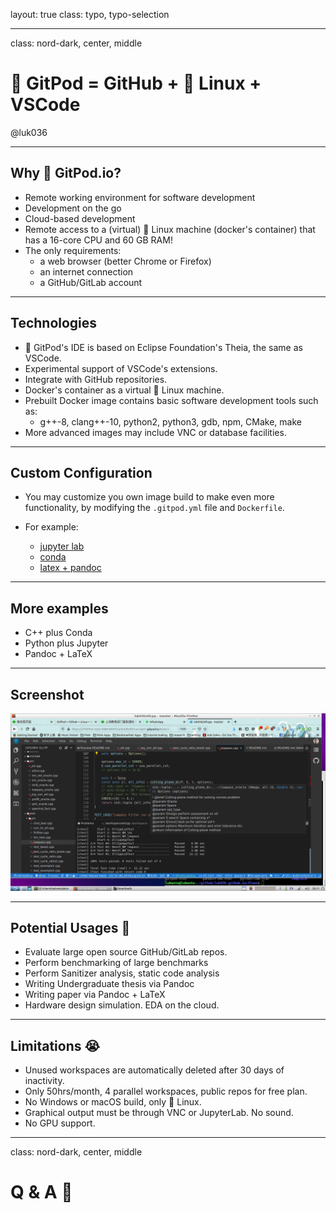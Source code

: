 layout: true
class: typo, typo-selection

---

class: nord-dark, center, middle

# 🍊 GitPod = GitHub + 🐧 Linux + VSCode

@luk036

---

## Why 🍊 GitPod.io?

-   Remote working environment for software development
-   Development on the go
-   Cloud-based development
-   Remote access to a (virtual) 🐧 Linux machine (docker's container)
    that has a 16-core CPU and 60 GB RAM!
-   The only requirements:
    -   a web browser (better Chrome or Firefox)
    -   an internet connection
    -   a GitHub/GitLab account

---

## Technologies

-  🍊 GitPod's IDE is based on Eclipse Foundation's Theia, the same as VSCode.
-   Experimental support of VSCode's extensions.
-   Integrate with GitHub repositories.
-   Docker's container as a virtual 🐧 Linux machine.
-   Prebuilt Docker image contains basic software development tools such as:
    -   g++-8, clang++-10, python2, python3, gdb, npm, CMake, make
-   More advanced images may include VNC or database facilities.

---

## Custom Configuration

-   You may customize you own image build to make even more
    functionality, by modifying the `.gitpod.yml` file and `Dockerfile`.

-   For example:

    -   [jupyter lab](https://github.com/jins-tkomoda/dash-and-jupyter-notebook-with-gitpod)
    -   [conda](https://github.com/mtvu/miniconda)
    -   [latex + pandoc](https://github.com/luk036/ellipsoid-method)

---

## More examples

-   C++ plus Conda
-   Python plus Jupyter
-   Pandoc + LaTeX

---

## Screenshot

![gitpod](gitpod.png)

---

## Potential Usages 🚧

-   Evaluate large open source GitHub/GitLab repos.
-   Perform benchmarking of large benchmarks
-   Perform Sanitizer analysis, static code analysis
-   Writing Undergraduate thesis via Pandoc
-   Writing paper via Pandoc + LaTeX
-   Hardware design simulation. EDA on the cloud.

---

## Limitations 😭

-   Unused workspaces are automatically deleted after 30 days of inactivity.
-   Only 50hrs/month, 4 parallel workspaces, public repos for free plan.
-   No Windows or macOS build, only 🐧 Linux.
-   Graphical output must be through VNC or JupyterLab. No sound.
-   No GPU support.

---

class: nord-dark, center, middle

# Q & A 🙋
